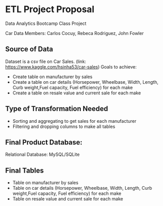 # ETL Project Proposal
Data Analytics Bootcamp Class Project

Car Data
Members: Carlos Cocuy, Rebeca Rodriguez, John Fowler 
## Source of Data
Dataset is a csv file on Car Sales. (link: https://www.kaggle.com/hsinha53/car-sales)
Goals to achieve:
 - Create table on manufacturer by sales
 - Create a table on car details (Horsepower, Wheelbase, Width, Length, Curb weight,Fuel capacity, Fuel efficiency) for each make
 - Create a table on resale value and current sale for each make

## Type of Transformation Needed 
  -	Sorting and aggregating to get sales for each manufacturer
 - Filtering and dropping columns to make all tables

## Final Product Database:
Relational Database: MySQL/SQLite
## Final Tables
  -	Table on manufacturer by sales
  - Table on car details (Horsepower, Wheelbase, Width, Length, Curb weight,Fuel capacity, Fuel efficiency) for each make
  - Table on resale value and current sale for each make

